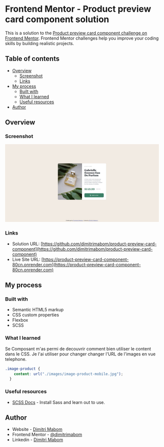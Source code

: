 # Frontend Mentor - Product preview card component solution

This is a solution to the [Product preview card component challenge on Frontend Mentor](https://www.frontendmentor.io/challenges/product-preview-card-component-GO7UmttRfa). Frontend Mentor challenges help you improve your coding skills by building realistic projects. 
## Table of contents

- [Overview](#overview)
  - [Screenshot](#screenshot)
  - [Links](#links)
- [My process](#my-process)
  - [Built with](#built-with)
  - [What I learned](#what-i-learned)
  - [Useful resources](#useful-resources)
- [Author](#author)

## Overview

### Screenshot

![](./design/desktop-design.jpeg)

### Links

- Solution URL: [https://github.com/dimitrimabom/product-preview-card-component](https://github.com/dimitrimabom/product-preview-card-component)
- Live Site URL: [https://product-preview-card-component-80cn.onrender.com](https://product-preview-card-component-80cn.onrender.com)

## My process

### Built with

- Semantic HTML5 markup
- CSS custom properties
- Flexbox
- SCSS

### What I learned

Se Composant m'as permi de decouvrir comment bien utiliser le content dans le CSS. Je l'ai utiliser pour changer changer l'URL de l'images en vue telephone.

```css
.image-product {
    content: url("./images/image-product-mobile.jpg");
  }
```

### Useful resources

- [SCSS Docs](https://sass-lang.com/guide/) - Install Sass and learn out to use.

## Author

- Website - [Dimitri Mabom](https://github.com/dimitrimabom)
- Frontend Mentor - [@dimitrimabom](https://www.frontendmentor.io/profile/dimitrimabom)
- Linkedin - [Dimitri Mabom](https://www.linkedin.com/in/dimitri-mabom/)